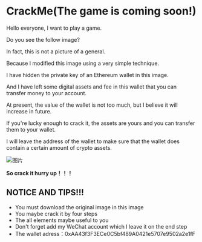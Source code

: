 # CrackMe(The game is coming soon!)

Hello everyone, I want to play a game.

Do you see the follow image?

In fact, this is not a picture of a general.

Because I modified this image using a very simple technique.

I have hidden the private key of an Ethereum wallet in this image.

And I have left some digital assets and fee in this wallet that you can transfer money to your account.

At present, the value of the wallet is not too much, but I believe it will increase in future.

If you're lucky enough to crack it, the assets are yours and you can transfer them to your wallet.

I will leave the address of the wallet to make sure that the wallet does contain a certain amount of crypto assets.

![图片](https://user-images.githubusercontent.com/76581055/121801377-98ac6780-cc69-11eb-85f9-0ab24dd038a7.png)

**So crack it hurry up！！！**

## NOTICE AND TIPS!!!

- You must download the original image in this image
- You maybe crack it by four steps
- The all elements maybe useful to you
- Don't forget add my WeChat account which I leave it on the end step
- The wallet adress：0xAA43f3F3ECe0C5bf489A0421e5707e9502a2e1fF
